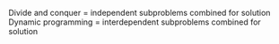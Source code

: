 Divide and conquer = independent subproblems combined for solution
Dynamic programming = interdependent subproblems combined for solution